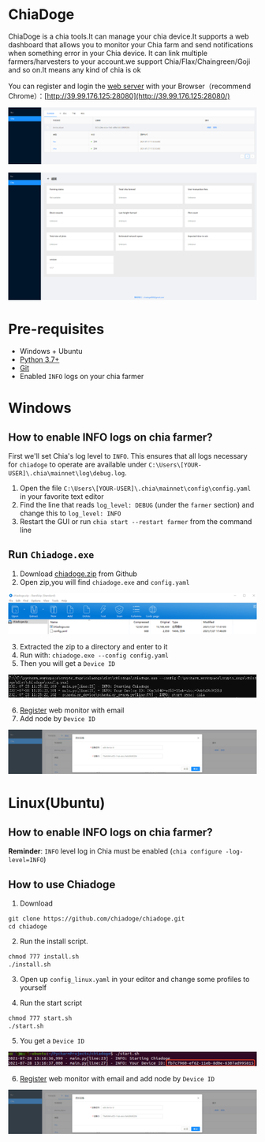# ChiaDoge
ChiaDoge is a chia tools.It can manage your chia device.It supports a web dashboard that allows you to monitor your Chia farm and send notifications when something error in your Chia device. It can link multiple farmers/harvesters to your account.we support Chia/Flax/Chaingreen/Goji and so on.It means any kind of chia is ok

You can register and login the [web server](http://39.99.176.125:28080) with your Browser（recommend Chrome）：[http://39.99.176.125:28080](http://39.99.176.125:28080/)

![web_server](./sources/images/markdown/web_server.png)

![detail](./sources/images/markdown/detail.png)



# Pre-requisites

- Windows + Ubuntu
- [Python 3.7+](https://www.python.org/downloads/windows/)
- [Git](https://git-scm.com/downloads)
- Enabled `INFO` logs on your chia farmer

# Windows

## How to enable INFO logs on chia farmer?

First we'll set Chia's log level to `INFO`. This ensures that all logs necessary for `chiadoge` to operate are available
under `C:\Users\[YOUR-USER]\.chia\mainnet\log\debug.log`.

1. Open the file `C:\Users\[YOUR-USER]\.chia\mainnet\config\config.yaml` in your favorite text editor
2. Find the line that reads `log_level: DEBUG` (under the `farmer` section) and change this to `log_level: INFO`
3. Restart the GUI or run `chia start --restart farmer` from the command line


## Run `Chiadoge.exe`
1. Download [chiadoge.zip](https://github.com/chiadoge/chiadoge/releases) from Github
2. Open zip,you will find `chiadoge.exe` and `config.yaml`

![zip](./sources/images/markdown/zip.png)

3. Extracted the zip to a directory and enter to it
4. Run with: `chiadoge.exe --config config.yaml`
5. Then you will get a `Device ID`

![zip](./sources/images/markdown/windows_run.png)

6. [Register](http://39.99.176.125:28080) web monitor with email
7. Add node by `Device ID`

![add_node](./sources/images/markdown/add_node.png)





# Linux(Ubuntu)

## How to enable INFO logs on chia farmer?

**Reminder**: `INFO` level log in Chia must be enabled (`chia configure -log-level=INFO`)


## How to use Chiadoge
1. Download

```shell
git clone https://github.com/chiadoge/chiadoge.git
cd chiadoge
```

2. Run the install script.

```shell
chmod 777 install.sh
./install.sh
```

3. Open up `config_linux.yaml` in your editor and change some profiles to yourself


4. Run the start script
```shell
chmod 777 start.sh
./start.sh
```
5. You get a `Device ID` 

![linux_device_id](./sources/images/markdown/linux_device_id.png)

6. [Register](http://39.99.176.125:28080) web monitor with email and  add node by `Device ID`

![add_node](./sources/images/markdown/add_node.png)